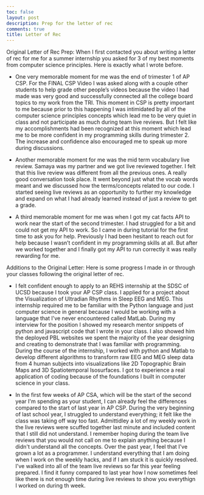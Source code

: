 ```yaml
---
toc: false
layout: post
description: Prep for the letter of rec
comments: true
title: Letter of Rec
---
```



Original Letter of Rec Prep: 
When I first contacted you about writing a letter of rec for me for a summer internship you asked for 3 of my best moments from computer science principles. 
Here is exactly what I wrote before.

- One very memorable moment for me was the end of trimester 1 of AP CSP. For the FINAL CSP Video I was asked along with a couple other students to help grade other people’s videos because the video I had made was very good and successfully connected all the college board topics to my work from the TRI. This moment in CSP is pretty important to me because prior to this happening I was intimidated by all of the computer science principles concepts which lead me to be very quiet in class and not participate as much during team live reviews. But I felt like my accomplishments had been recognized at this moment which lead me to be more confident in my programming skills during trimester 2. The increase and confidence also encouraged me to speak up more during discussions. 

- Another memorable moment for me was the mid term vocabulary live review. Samaya was my partner and we got live reviewed together. I felt that this live review was different from all the previous ones. A really good conversation took place. It went beyond just what the vocab words meant and we discussed how the terms/concepts related to our code. I started seeing live reviews as an opportunity to further my knowledge and expand on what I had already learned instead of just a review to get a grade.  

- A third memorable moment for me was when I got my cat facts API to work near the start of the second trimester. I had struggled for a bit and could not get my API to work. So I came in during tutorial for the first time to ask you for help. Previously I had been hesitant to reach out for help because I wasn’t confident in my programming skills at all. But after we worked together and I finally got my API to run correctly it was really rewarding for me. 


Additions to the Original Letter:
Here is some progress I made in or through your classes following the original letter of rec.

- I felt confident enough to apply to an REHS internship at the SDSC of UCSD because I took your AP CSP class. I applied for a project about the Visualization of Ultradian Rhythms in Sleep EEG and MEG. This internship required me to be familiar with the Python language and just computer science in general because I would be working with a language that I've never encountered called MatLab. During my interview for the position I showed my research mentor snippets of python and javascript code that I wrote in your class. I also showed him the deployed PBL websites we spent the majority of the year designing and creating to demonstrate that I was familiar with programming. During the course of the internship, I worked with python and Matlab to develop different algorithms to transform raw EEG and MEG sleep data from 4 human subjects into visualizations like 2D Topographic Brain Maps and 3D Spatiotemporal Isosurfaces. I  got to experience a real application of coding because of the foundations I built in computer science in your class. 

- In the first few weeks of AP CSA, which will be the start of the second year I'm spending as your student, I can already feel the differences compared to the start of last year in AP CSP. During the very beginning of last school year, I struggled to understand everything; it felt like the class was taking off way too fast. Admittidley a lot of my weekly work in the live reviews were scuffed together last minute and included content that I still did not understand. I remember hoping during the team live reviews that you would not call on me to explain anything because I didn't understand all the concepts. Over the past year, I feel that I've grown a lot as a programmer. I understand everything that I am doing when I work on the weekly hacks, and if I am stuck it is quickly resolved. I've walked into all of the team live reviews so far this year feeling prepared. I find it funny compared to last year how I now sometimes feel like there is not enough time during live reviews to show you everythign I worked on during th week. 
